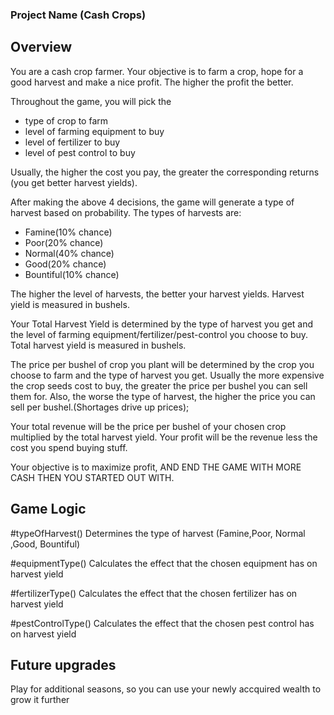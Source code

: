 ### Project Name (Cash Crops)

## Overview
You are a cash crop farmer. Your objective is to farm a crop, hope for a good harvest and make a nice profit. The higher the profit the better. 

Throughout the game, you will pick the 

* type of crop to farm
* level of farming equipment to buy
* level of fertilizer to buy
* level of pest control to buy

Usually, the higher the cost you pay, the greater the corresponding returns (you get better harvest yields).


After making the above 4 decisions, the game will generate a type of harvest based on probability. The types of harvests are:
* Famine(10% chance)
* Poor(20% chance)
* Normal(40% chance)
* Good(20% chance)
* Bountiful(10% chance)

The higher the level of harvests, the better your harvest yields. Harvest yield is measured in bushels.

Your Total Harvest Yield is determined by the type of harvest you get and the level of farming equipment/fertilizer/pest-control you choose to buy.
Total harvest yield is measured in bushels.

The price per bushel of crop you plant will be determined by the crop you choose to farm and the type of harvest you get.
Usually the more expensive the crop seeds cost to buy, the greater the price per bushel you can sell them for.
Also, the worse the type of harvest, the higher the price you can sell per bushel.(Shortages drive up prices);

Your total revenue will be the price per bushel of your chosen crop multiplied by the total harvest yield. Your profit will be the revenue less the cost you spend buying stuff.

Your objective is to maximize profit, AND END THE GAME WITH MORE CASH THEN YOU STARTED OUT WITH. 


## Game Logic
#typeOfHarvest()
Determines the type of harvest (Famine,Poor, Normal ,Good, Bountiful)

#equipmentType()
Calculates the effect that the chosen equipment has on harvest yield

#fertilizerType()
Calculates the effect that the chosen fertilizer has on harvest yield

#pestControlType()
Calculates the effect that the chosen pest control has on harvest yield

## Future upgrades
Play for additional seasons, so you can use your newly accquired wealth to grow it further
